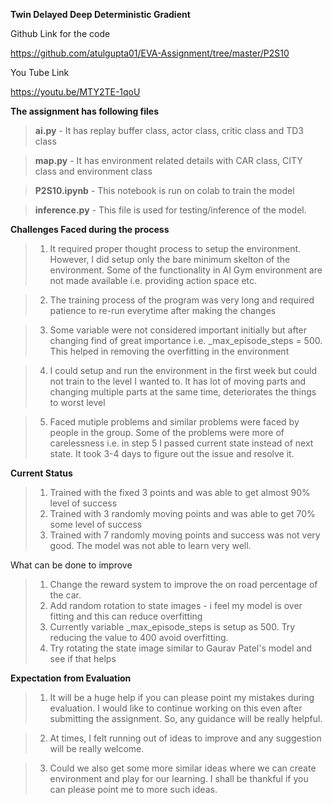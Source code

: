 **Twin Delayed Deep Deterministic Gradient**

Github Link for the code 

https://github.com/atulgupta01/EVA-Assignment/tree/master/P2S10

You Tube Link

https://youtu.be/MTY2TE-1qoU

**The assignment has following files**

>**ai.py** - It has replay buffer class, actor class, critic class and TD3 class

>**map.py** - It has environment related details with CAR class, CITY class and environment class

>**P2S10.ipynb** - This notebook is run on colab to train the model

>**inference.py** - This file is used for testing/inference of the model.

**Challenges Faced during the process**

>1. It required proper thought process to setup the environment. However, I did setup only the bare minimum skelton of the environment. Some of the functionality in AI Gym environment are not made available i.e. providing action space etc.

>2. The training process of the program was very long and required patience to re-run everytime after making the changes

>3. Some variable were not considered important initially but after changing find of great importance i.e. _max_episode_steps = 500.
This helped in removing the overfitting in the environment

>4. I could setup and run the environment in the first week but could not train to the level I wanted to. It has lot of moving parts and changing multiple parts at the same time, deteriorates the things to worst level

>5. Faced mutiple problems and similar problems were faced by people in the group. Some of the problems were more of carelessness i.e. in step 5 I passed current state instead of next state. It took 3-4 days to figure out the issue and resolve it.

**Current Status**

>1. Trained with the fixed 3 points and was able to get almost 90% level of success
>2. Trained with 3 randomly moving points and was able to get 70% some level of success
>3. Trained with 7 randomly moving points and success was not very good. The model was not able to learn very well.

What can be done to improve

>1. Change the reward system to improve the on road percentage of the car.
>2. Add random rotation to state images - i feel my model is over fitting and this can reduce overfitting
>3. Currently variable _max_episode_steps is setup as 500. Try reducing the value to 400 avoid overfitting.
>4. Try rotating the state image similar to Gaurav Patel's model and see if that helps

**Expectation from Evaluation**

>1. It will be a huge help if you can please point my mistakes during evaluation. I would like to continue working on this even after submitting the assignment. So, any guidance will be really helpful.

>2. At times, I felt running out of ideas to improve and any suggestion will be really welcome.

>3. Could we also get some more similar ideas where we can create environment and play for our learning. I shall be thankful if you can please point me to more such ideas.
